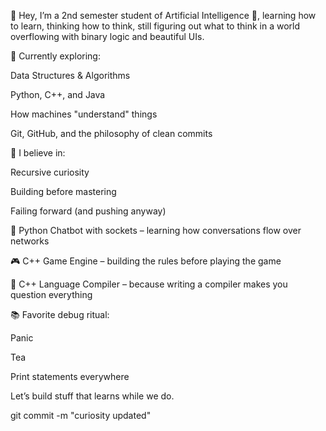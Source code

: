 👋 Hey, I’m a 2nd semester student of Artificial Intelligence 🤖, learning how to learn, thinking how to think, still figuring out what to think in a world overflowing with binary logic and beautiful UIs.

🌱 Currently exploring:

Data Structures & Algorithms

Python, C++, and Java

How machines "understand" things

Git, GitHub, and the philosophy of clean commits

🧠 I believe in:

Recursive curiosity

Building before mastering

Failing forward (and pushing anyway)

🧠 Python Chatbot with sockets – learning how conversations flow over networks

🎮 C++ Game Engine – building the rules before playing the game

🔧 C++ Language Compiler – because writing a compiler makes you question everything

📚 Favorite debug ritual:

Panic

Tea

Print statements everywhere

Let’s build stuff that learns while we do.

git commit -m "curiosity updated"
